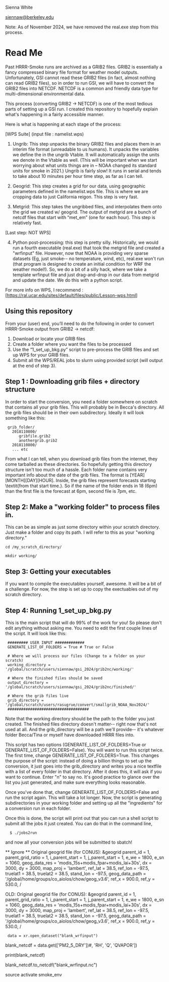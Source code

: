 Sienna White

 siennaw@berkeley.edu  
 
 Note: As of November 2024, we have removed the real.exe step from this process. 

# Read Me 
Past HRRR-Smoke runs are archived as a GRIB2 files. GRIB2 is essentially a fancy compressed binary file format for weather model outputs. Unfortunately, GSI cannot read these GRIB2 files (in fact, almost nothing can read GRIB2 files), so in order to run GSI, we will have to convert the GRIB2 files into NETCDF. NETCDF is a common and friendly data type for multi-dimensional environmental data.

This process (converting GRIB2 → NETCDF) is one of the most tedious parts of setting up a GSI run. I created this repository to hopefully explain what's happening in a fairly accessible manner. 

Here is what is happening at each stage of the process:
 
 [WPS Suite] (input file : namelist.wps)
   1. Ungrib: This step unpacks the binary GRIB2 files and places them in an interim file format (unreadable to us humans). It unpacks the variables we define the in the ungrib Vtable. It will automatically assign the units we denote in the Vtable as well. (This will be important when we start worrying about what units things are in – NOAA changed its standard units for smoke in 2021.) Ungrib is fairly slow! It runs in serial and tends to take about 10 minutes per hour time step, as far as I can tell.
      
   2. Geogrid: This step creates a grid for our data, using geographic parameters defined in the namelist.wps file. This is where we are cropping data to just California reigon. This step is very fast.
  
   3. Metgrid: This step takes the ungribbed files, and interpolates them onto the grid we created w/ geogrid. The output of metgrid are a bunch of netcdf files that start with “met_em” (one for each hour). This step is relatively fast.

[Last step: NOT WPS]   

  4.  Python post-processing: this step is pretty silly. Historically, we would run a fourth executable (real.exe) that took the metgrid file and created a "wrfinput" file. However, now that NOAA is providing very sparse datasets (Eg, just smoke-- no temperature, wind, etc), real.exe won't run (that program is designed to create an initial condition for WRF the weather model!). So, we do a bit of a silly hack, where we take a template wrfinput file and just drag-and-drop in our data from metgrid and update the date. We do this with a python script. 

For more info on WPS, I recommend :  [https://ral.ucar.edu/sites/default/files/public/Lesson-wps.html] 

## Using this repository
From your (user) end, you’ll need to do the following in order to convert HRRR-Smoke output from GRIB2 → netcdf:

 1. Download or locate your GRIB files 
 2. Create a folder where you want the files to be processed
 3. Use the “1_set_up_bkg.py” script to pre-process the GRIB files and set up WPS for your GRIB files.
 4. Submit all the WPS/REAL jobs to slurm using provided script (will output at the end of step 3).
 
## Step 1 : Downloading grib files + directory structure 

In order to start the conversion, you need a folder somewhere on scratch that contains all your grib files. This will probably be in Becca's directory. All the grib files should be in their own subdirectory. Ideally it will look something like this:

```
 grib_folder/
   2018110800/
      gribfile.grib2
      anothergrib.grib2
   2018110800/ 
   ... etc 
```

From what I can tell, when you download grib files from the internet, they come tarballed as these directories. So hopefully getting this directory structure isn't too much of a hassle. Each folder name contains very important info about the date of the grib files. The format is [YEAR][MONTH][DAY][HOUR]. Inside, the grib files represent forecasts starting \textit{from that start time.}. So if the name of the folder ends in 18 (6pm) than the first file is the forecast at 6pm, second file is 7pm, etc. 

## Step 2: Make a "working folder" to process files in. 
This can be as simple as just some directory within your scratch directory. Just make a folder and copy its path. I will refer to this as your "working directory." 

    cd /my_scratch_directory/ 

    mkdir working/ 


## Step 3: Getting your executables
If you want to compile the executables yourself, awesome. It will be a bit of a challenge. For now, the step is set up to copy the exectuables out of my scratch directory. 

## Step 4: Running 1_set_up_bkg.py
This is the main script that will do 99% of the work for you! So please don't edit anything without asking me. You need to edit the first couple lines of the script. It will look like this:

 ```
  ######### USER INPUT #############
  GENERATE_LIST_OF_FOLDERS = True # True or False
  
  # Where we will process our files (Change to a folder on your scratch)
  working_directory = '/global/scratch/users/siennaw/gsi_2024/grib2nc/working/'
  
  # Where the finished files should be saved
  output_directory = '/global/scratch/users/siennaw/gsi_2024/grib2nc/finished/'
  
  # Where the grib files live 
  grib_directory = '/global/scratch/users/rasugrue/convert/smallgrib_NOAA_Nov2024/'
  ####################################
```
 Note that the working directory should be the path to the folder you just created. The finished files directory doesn't matter-- right now that's not used at all. And the grib_directory will be a path we'll provide-- it's whatever folder Becca/Tina or myself have downloaded HRRR files into. 

This script has two options (GENERATE_LIST_OF_FOLDERS=True or GENERATE_LIST_OF_FOLDERS=False). You will want to run this script twice. The first time, change GENERATE_LIST_OF_FOLDERS=True. This changes the purpose of the script: instead of doing a billion things to set up the conversion, it just goes into the grib_directory and writes you a nice textfile with a list of every folder in that directory. After it does this, it will ask if you want to continue. Enter "n" to say no. It's good practice to glance over the list you just generated, and make sure everything looks reasonable. 

Once you've done that, change GENERATE_LIST_OF_FOLDERS=False and run the script again. This will take a lot longer. Now, the script is generating subdirectories in your working folder and setting up all the "ingredients" for a conversion run in each folder. 

Once this is done, the script will print out that you can run a shell script to submit all the jobs it just created. You can do that in the command line,
```
  $ ./jobs2run 
```
 and now all your conversion jobs will be submitted to sbatch! 
 
** Ignore ** 
Original geogrid file (for CONUS):
    &geogrid
    parent_id         = 1,
    parent_grid_ratio = 1,
    i_parent_start    = 1,
    j_parent_start    = 1,
    e_we          = 1800,
    e_sn          = 1060,
    geog_data_res = 'modis_15s+modis_fpar+modis_lai+30s',
    dx = 3000,
    dy = 3000,
    map_proj =  'lambert',
    ref_lat   = 38.5,
    ref_lon   = -97.5,
    truelat1  = 38.5,
    truelat2  = 38.5,
    stand_lon = -97.5,
    geog_data_path = '/global/home/groups/co_aiolos/chow/geog_v3.6',
    ref_x = 900.0,
    ref_y = 530.0,
    /


OLD:
    Original geogrid file (for CONUS):
    &geogrid
    parent_id         = 1,
    parent_grid_ratio = 1,
    i_parent_start    = 1,
    j_parent_start    = 1,
    e_we          = 1800,
    e_sn          = 1060,
    geog_data_res = 'modis_15s+modis_fpar+modis_lai+30s',
    dx = 3000,
    dy = 3000,
    map_proj =  'lambert',
    ref_lat   = 38.5,
    ref_lon   = -97.5,
    truelat1  = 38.5,
    truelat2  = 38.5,
    stand_lon = -97.5,
    geog_data_path = '/global/home/groups/co_aiolos/chow/geog_v3.6',
    ref_x = 900.0,
    ref_y = 530.0,
    /


     data = xr.open_dataset("blank_wrfinput")
 
 blank_netcdf =  data.get(['PM2_5_DRY'])#, 'RH', 'Q', 'QVAPOR']) 
 
 print(blank_netcdf)
 
 blank_netcdf.to_netcdf("blank_wrfinput.nc")
 
 source activate smoke_env


